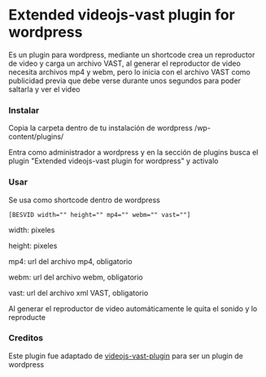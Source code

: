 Extended videojs-vast plugin for wordpress
===================

Es un plugin para wordpress, mediante un shortcode crea un reproductor de video y carga un archivo VAST, al generar el reproductor de video necesita archivos mp4 y webm, pero lo inicia con el archivo VAST como publicidad previa que debe verse durante unos segundos para poder saltarla y ver el video

### Instalar

Copia la carpeta dentro de tu instalación de wordpress /wp-content/plugins/

Entra como administrador a wordpress y en la sección de plugins busca el plugin "Extended videojs-vast plugin for wordpress" y activalo

### Usar

Se usa como shortcode dentro de wordpress

```
[BESVID width="" height="" mp4="" webm="" vast=""]
```

width: pixeles

height: pixeles

mp4: url del archivo mp4, obligatorio

webm: url del archivo webm, obligatorio

vast: url del archivo xml VAST, obligatorio



Al generar el reproductor de video automáticamente le quita el sonido y lo reproducte

### Creditos
Este plugin fue adaptado de [videojs-vast-plugin](https://github.com/theonion/videojs-vast-plugin) para ser un plugin de wordpress
